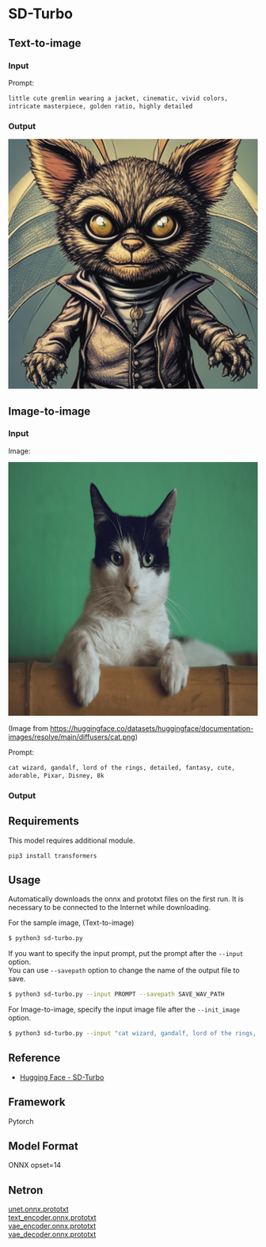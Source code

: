 # SD-Turbo

## Text-to-image

### Input

Prompt:
```
little cute gremlin wearing a jacket, cinematic, vivid colors, intricate masterpiece, golden ratio, highly detailed
```

### Output

![Output](output.png)

## Image-to-image

### Input

Image:

<img src="cat.png" height="512px"/>

(Image from https://huggingface.co/datasets/huggingface/documentation-images/resolve/main/diffusers/cat.png)

Prompt:
```
cat wizard, gandalf, lord of the rings, detailed, fantasy, cute, adorable, Pixar, Disney, 8k
```

### Output

<!-- ![Output](output_img2img.png) -->


## Requirements
This model requires additional module.

```
pip3 install transformers
```

## Usage
Automatically downloads the onnx and prototxt files on the first run.
It is necessary to be connected to the Internet while downloading.

For the sample image, (Text-to-image)
```bash
$ python3 sd-turbo.py
```

If you want to specify the input prompt, put the prompt after the `--input` option.  
You can use `--savepath` option to change the name of the output file to save.
```bash
$ python3 sd-turbo.py --input PROMPT --savepath SAVE_WAV_PATH
```

For Image-to-image, specify the input image file after the `--init_image` option.
```bash
$ python3 sd-turbo.py --input "cat wizard, gandalf, lord of the rings, detailed, fantasy, cute, adorable, Pixar, Disney, 8k" --init_image cat.png 
```


## Reference

- [Hugging Face - SD-Turbo](https://huggingface.co/stabilityai/sd-turbo)

## Framework

Pytorch

## Model Format

ONNX opset=14

## Netron

[unet.onnx.prototxt](https://netron.app/?url=https://storage.googleapis.com/ailia-models/sd-turbo/unet.onnx.prototxt)  
[text_encoder.onnx.prototxt](https://netron.app/?url=https://storage.googleapis.com/ailia-models/sd-turbo/text_encoder.onnx.prototxt)  
[vae_encoder.onnx.prototxt](https://netron.app/?url=https://storage.googleapis.com/ailia-models/sd-turbo/vae_encoder.onnx.prototxt)  
[vae_decoder.onnx.prototxt](https://netron.app/?url=https://storage.googleapis.com/ailia-models/sd-turbo/vae_decoder.onnx.prototxt)  
